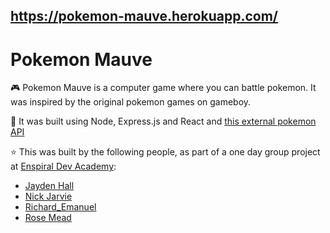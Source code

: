 ## https://pokemon-mauve.herokuapp.com/

# Pokemon Mauve

🎮 Pokemon Mauve is a computer game where you can battle pokemon. It was inspired by the original pokemon games on gameboy.

🔨 It was built using Node, Express.js and React and [this external pokemon API](https://pokeapi.co/)

⭐ This was built by the following people, as part of a one day group project at [Enspiral Dev Academy](https://devacademy.co.nz/):

- [Jayden Hall](https://github.com/JaydenHall)
- [Nick Jarvie](https://github.com/nick-jarvie)
- [Richard_Emanuel](https://github.com/richard-eman)
- [Rose Mead](https://github.com/rose-mead)


